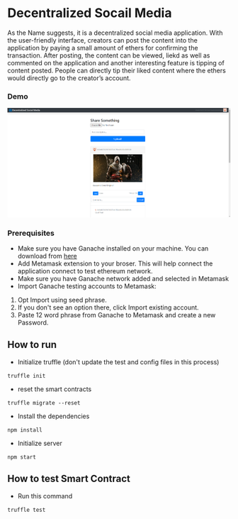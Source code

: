 # Decentralized Socail Media

As the Name suggests, it is a decentralized social media application. With the user-friendly interface, creators can post the content into the application by paying a small amount of ethers for confirming the transaction. After posting, the content can be viewed, liekd as well as commented on the application and another interesting feature is tipping of content posted. People can directly tip their liked content where the ethers would directly go to the creator’s account.

### Demo

![Alt text](./src/DecentraMedia.png)

### Prerequisites

- Make sure you have Ganache installed on your machine. You can download from [here](https://trufflesuite.com/ganache/)
- Add Metamask extension to your broser. This will help connect the application connect to test ethereum network.
- Make sure you have Ganache network added and selected in Metamask
- Import Ganache testing accounts to Metamask:

1. Opt Import using seed phrase.
2. If you don't see an option there, click Import existing account.
3. Paste 12 word phrase from Ganache to Metamask and create a new Password.

## How to run

- Initialize truffle (don't update the test and config files in this process)

```
truffle init
```

- reset the smart contracts

```
truffle migrate --reset
```

- Install the dependencies

```
npm install
```

- Initialize server

```
npm start
```

## How to test Smart Contract

- Run this command

```
truffle test
```
